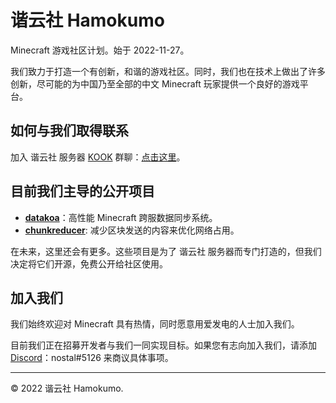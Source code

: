 # 谐云社 Hamokumo

Minecraft 游戏社区计划。始于 2022-11-27。

我们致力于打造一个有创新，和谐的游戏社区。同时，我们也在技术上做出了许多创新，尽可能的为中国乃至全部的中文 Minecraft 玩家提供一个良好的游戏平台。

## 如何与我们取得联系

加入 谐云社 服务器 [KOOK](https://www.kookapp.cn/) 群聊：[点击这里](https://kook.top/9NpdOY)。

## 目前我们主导的公开项目

- **[datakoa](https://github.com/hamokumo/datakoa)**：高性能 Minecraft 跨服数据同步系统。
- **[chunkreducer](https://github.com/hamokumo/chunkreducer)**: 减少区块发送的内容来优化网络占用。

在未来，这里还会有更多。这些项目是为了 谐云社 服务器而专门打造的，但我们决定将它们开源，免费公开给社区使用。

## 加入我们

我们始终欢迎对 Minecraft 具有热情，同时愿意用爱发电的人士加入我们。

目前我们正在招募开发者与我们一同实现目标。如果您有志向加入我们，请添加 [Discord](https://discord.com/)：nostal#5126 来商议具体事项。

---

© 2022 谐云社 Hamokumo.

